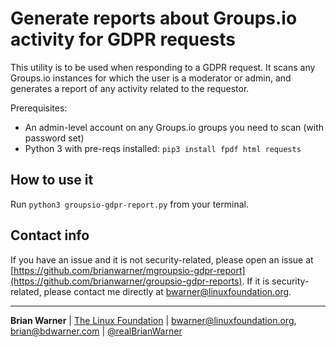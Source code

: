 # Generate reports about Groups.io activity for GDPR requests

This utility is to be used when responding to a GDPR request.  It scans any Groups.io instances for which the user is a moderator or admin, and generates a report of any activity related to the requestor.

Prerequisites:
 * An admin-level account on any Groups.io groups you need to scan (with password set)
 * Python 3 with pre-reqs installed: `pip3 install fpdf html requests`

## How to use it

Run `python3 groupsio-gdpr-report.py` from your terminal.

## Contact info

If you have an issue and it is not security-related, please open an issue at [https://github.com/brianwarner/mgroupsio-gdpr-report](https://github.com/brianwarner/groupsio-gdpr-reports).  If it is security-related, please contact me directly at <bwarner@linuxfoundation.org>.

---

**Brian Warner** | [The Linux Foundation](https://linuxfoundation.org) | <bwarner@linuxfoundation.org>, <brian@bdwarner.com> | [@realBrianWarner](https://twitter.com/realBrianWarner)

